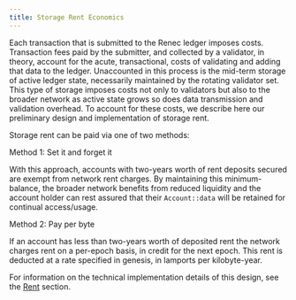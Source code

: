 ```yaml
---
title: Storage Rent Economics
---
```


Each transaction that is submitted to the Renec ledger imposes costs. Transaction fees paid by the submitter, and collected by a validator, in theory, account for the acute, transactional, costs of validating and adding that data to the ledger. Unaccounted in this process is the mid-term storage of active ledger state, necessarily maintained by the rotating validator set. This type of storage imposes costs not only to validators but also to the broader network as active state grows so does data transmission and validation overhead. To account for these costs, we describe here our preliminary design and implementation of storage rent.

Storage rent can be paid via one of two methods:

Method 1: Set it and forget it

With this approach, accounts with two-years worth of rent deposits secured are exempt from network rent charges. By maintaining this minimum-balance, the broader network benefits from reduced liquidity and the account holder can rest assured that their `Account::data` will be retained for continual access/usage.

Method 2: Pay per byte

If an account has less than two-years worth of deposited rent the network charges rent on a per-epoch basis, in credit for the next epoch. This rent is deducted at a rate specified in genesis, in lamports per kilobyte-year.

For information on the technical implementation details of this design, see the [Rent](implemented-proposals/rent.md) section.
